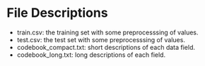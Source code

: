 # File Descriptions 

- train.csv: the training set with some preprocesssing of values.
- test.csv: the test set with some preprocesssing of values.
- codebook_compact.txt: short descriptions of each data field.
- codebook_long.txt: long descriptions of each field.

